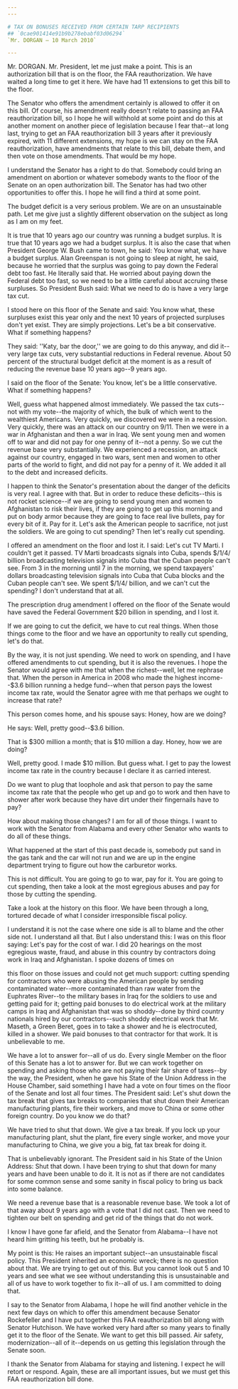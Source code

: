 ```yaml
---
---

# TAX ON BONUSES RECEIVED FROM CERTAIN TARP RECIPIENTS
## `0cae901414e91b9b278ebabf03d06294`
`Mr. DORGAN — 10 March 2010`

---
```



Mr. DORGAN. Mr. President, let me just make a point. This is an 
authorization bill that is on the floor, the FAA reauthorization. We 
have waited a long time to get it here. We have had 11 extensions to 
get this bill to the floor.

The Senator who offers the amendment certainly is allowed to offer it 
on this bill. Of course, his amendment really doesn't relate to passing 
an FAA reauthorization bill, so I hope he will withhold at some point 
and do this at another moment on another piece of legislation because I 
fear that--at long last, trying to get an FAA reauthorization bill 3 
years after it previously expired, with 11 different extensions, my 
hope is we can stay on the FAA reauthorization, have amendments that 
relate to this bill, debate them, and then vote on those amendments. 
That would be my hope.

I understand the Senator has a right to do that. Somebody could bring 
an amendment on abortion or whatever somebody wants to the floor of the 
Senate on an open authorization bill. The Senator has had two other 
opportunities to offer this. I hope he will find a third at some point.

The budget deficit is a very serious problem. We are on an 
unsustainable path. Let me give just a slightly different observation 
on the subject as long as I am on my feet.

It is true that 10 years ago our country was running a budget 
surplus. It is true that 10 years ago we had a budget surplus. It is 
also the case that when President George W. Bush came to town, he said: 
You know what, we have a budget surplus. Alan Greenspan is not going to 
sleep at night, he said, because he worried that the surplus was going 
to pay down the Federal debt too fast. He literally said that. He 
worried about paying down the Federal debt too fast, so we need to be a 
little careful about accruing these surpluses. So President Bush said: 
What we need to do is have a very large tax cut.

I stood here on this floor of the Senate and said: You know what, 
these surpluses exist this year only and the next 10 years of projected 
surpluses don't yet exist. They are simply projections. Let's be a bit 
conservative. What if something happens?

They said: ''Katy, bar the door,'' we are going to do this anyway, 
and did it--very large tax cuts, very substantial reductions in Federal 
revenue. About 50 percent of the structural budget deficit at the 
moment is as a result of reducing the revenue base 10 years ago--9 
years ago.

I said on the floor of the Senate: You know, let's be a little 
conservative. What if something happens?

Well, guess what happened almost immediately. We passed the tax 
cuts--not with my vote--the majority of which, the bulk of which went 
to the wealthiest Americans. Very quickly, we discovered we were in a 
recession. Very quickly, there was an attack on our country on 9/11. 
Then we were in a war in Afghanistan and then a war in Iraq. We sent 
young men and women off to war and did not pay for one penny of it--not 
a penny. So we cut the revenue base very substantially. We experienced 
a recession, an attack against our country, engaged in two wars, sent 
men and women to other parts of the world to fight, and did not pay for 
a penny of it. We added it all to the debt and increased deficits.

I happen to think the Senator's presentation about the danger of the 
deficits is very real. I agree with that. But in order to reduce these 
deficits--this is not rocket science--if we are going to send young men 
and women to Afghanistan to risk their lives, if they are going to get 
up this morning and put on body armor because they are going to face 
real live bullets, pay for every bit of it. Pay for it. Let's ask the 
American people to sacrifice, not just the soldiers. We are going to 
cut spending? Then let's really cut spending.

I offered an amendment on the floor and lost it. I said: Let's cut TV 
Marti. I couldn't get it passed. TV Marti broadcasts signals into Cuba, 
spends $/1/4/ billion broadcasting television signals into Cuba that 
the Cuban people can't see. From 3 in the morning until 7 in the 
morning, we spend taxpayers' dollars broadcasting television signals 
into Cuba that Cuba blocks and the Cuban people can't see. We spent 
$/1/4/ billion, and we can't cut the spending? I don't understand that 
at all.

The prescription drug amendment I offered on the floor of the Senate 
would have saved the Federal Government $20 billion in spending, and I 
lost it.

If we are going to cut the deficit, we have to cut real things. When 
those things come to the floor and we have an opportunity to really cut 
spending, let's do that.

By the way, it is not just spending. We need to work on spending, and 
I have offered amendments to cut spending, but it is also the revenues. 
I hope the Senator would agree with me that when the richest--well, let 
me rephrase that. When the person in America in 2008 who made the 
highest income--$3.6 billion running a hedge fund--when that person 
pays the lowest income tax rate, would the Senator agree with me that 
perhaps we ought to increase that rate?

This person comes home, and his spouse says: Honey, how are we doing?

He says: Well, pretty good--$3.6 billion.

That is $300 million a month; that is $10 million a day. Honey, how 
we are doing?

Well, pretty good. I made $10 million. But guess what. I get to pay 
the lowest income tax rate in the country because I declare it as 
carried interest.

Do we want to plug that loophole and ask that person to pay the same 
income tax rate that the people who get up and go to work and then have 
to shower after work because they have dirt under their fingernails 
have to pay?

How about making those changes? I am for all of those things. I want 
to work with the Senator from Alabama and every other Senator who wants 
to do all of these things.

What happened at the start of this past decade is, somebody put sand 
in the gas tank and the car will not run and we are up in the engine 
department trying to figure out how the carburetor works.

This is not difficult. You are going to go to war, pay for it. You 
are going to cut spending, then take a look at the most egregious 
abuses and pay for those by cutting the spending.

Take a look at the history on this floor. We have been through a 
long, tortured decade of what I consider irresponsible fiscal policy.

I understand it is not the case where one side is all to blame and 
the other side not. I understand all that. But I also understand this: 
I was on this floor saying: Let's pay for the cost of war. I did 20 
hearings on the most egregious waste, fraud, and abuse in this country 
by contractors doing work in Iraq and Afghanistan. I spoke dozens of 
times on


this floor on those issues and could not get much support: cutting 
spending for contractors who were abusing the American people by 
sending contaminated water--more contaminated than raw water from the 
Euphrates River--to the military bases in Iraq for the soldiers to use 
and getting paid for it; getting paid bonuses to do electrical work at 
the military camps in Iraq and Afghanistan that was so shoddy--done by 
third country nationals hired by our contractors--such shoddy 
electrical work that Mr. Maseth, a Green Beret, goes in to take a 
shower and he is electrocuted, killed in a shower. We paid bonuses to 
that contractor for that work. It is unbelievable to me.

We have a lot to answer for--all of us do. Every single Member on the 
floor of this Senate has a lot to answer for. But we can work together 
on spending and asking those who are not paying their fair share of 
taxes--by the way, the President, when he gave his State of the Union 
Address in the House Chamber, said something I have had a vote on four 
times on the floor of the Senate and lost all four times. The President 
said: Let's shut down the tax break that gives tax breaks to companies 
that shut down their American manufacturing plants, fire their workers, 
and move to China or some other foreign country. Do you know we do 
that?

We have tried to shut that down. We give a tax break. If you lock up 
your manufacturing plant, shut the plant, fire every single worker, and 
move your manufacturing to China, we give you a big, fat tax break for 
doing it.

That is unbelievably ignorant. The President said in his State of the 
Union Address: Shut that down. I have been trying to shut that down for 
many years and have been unable to do it. It is not as if there are not 
candidates for some common sense and some sanity in fiscal policy to 
bring us back into some balance.

We need a revenue base that is a reasonable revenue base. We took a 
lot of that away about 9 years ago with a vote that I did not cast. 
Then we need to tighten our belt on spending and get rid of the things 
that do not work.

I know I have gone far afield, and the Senator from Alabama--I have 
not heard him gritting his teeth, but he probably is.

My point is this: He raises an important subject--an unsustainable 
fiscal policy. This President inherited an economic wreck; there is no 
question about that. We are trying to get out of this. But you cannot 
look out 5 and 10 years and see what we see without understanding this 
is unsustainable and all of us have to work together to fix it--all of 
us. I am committed to doing that.

I say to the Senator from Alabama, I hope he will find another 
vehicle in the next few days on which to offer this amendment because 
Senator Rockefeller and I have put together this FAA reauthorization 
bill along with Senator Hutchison. We have worked very hard after so 
many years to finally get it to the floor of the Senate. We want to get 
this bill passed. Air safety, modernization--all of it--depends on us 
getting this legislation through the Senate soon.

I thank the Senator from Alabama for staying and listening. I expect 
he will retort or respond. Again, these are all important issues, but 
we must get this FAA reauthorization bill done.